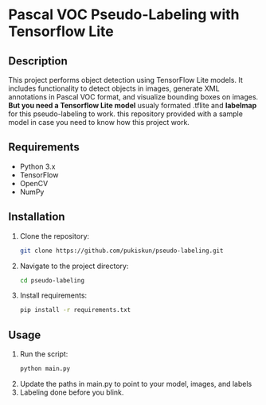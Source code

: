 # Pascal VOC Pseudo-Labeling with Tensorflow Lite

## Description

This project performs object detection using TensorFlow Lite models. It includes functionality to detect objects in images, generate XML annotations in Pascal VOC format, and visualize bounding boxes on images. **But you need a Tensorflow Lite model** usualy formated .tflite and **labelmap** for this pseudo-labeling to work. this repository provided with a sample model in case you need to know how this project work.

## Requirements

- Python 3.x
- TensorFlow
- OpenCV
- NumPy

## Installation

1. Clone the repository:
   ```bash
   git clone https://github.com/pukiskun/pseudo-labeling.git
   ```
2. Navigate to the project directory:
   ```bash
   cd pseudo-labeling
   ```
3. Install requirements:
   ```bash
   pip install -r requirements.txt
   ```

## Usage

1. Run the script:
   ```bash
   python main.py
   ```
2. Update the paths in main.py to point to your model, images, and labels
3. Labeling done before you blink.
